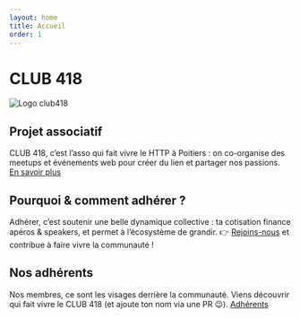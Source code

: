```yaml
---
layout: home
title: Accueil
order: 1
---
```


# CLUB 418
![Logo club418](/assets/images/logo.png)

## Projet associatif
CLUB 418, c’est l’asso qui fait vivre le HTTP à Poitiers : on co-organise des meetups et événements web pour créer du lien et partager nos passions.
[En savoir plus](/projet-associatif/)

## Pourquoi & comment adhérer ?
Adhérer, c’est soutenir une belle dynamique collective : ta cotisation finance apéros & speakers, et permet à l’écosystème de grandir. 👉 [Rejoins-nous](/pourquoi-comment-adherer/) et contribue à faire vivre la communauté !

## Nos adhérents
Nos membres, ce sont les visages derrière la communauté. Viens découvrir qui fait vivre le CLUB 418 (et ajoute ton nom via une PR 😉).
[Adhérents](/les-adherents/)



